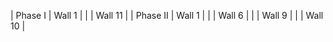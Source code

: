 
| Phase I  | Wall 1  |
|          | Wall 11 |
| Phase II | Wall 1  |
|          | Wall 6  |
|          | Wall 9  |
|          | Wall 10 |